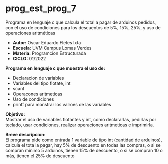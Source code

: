 # prog_est_prog_7
Programa en lenguaje c que calcula  el total a pagar de arduinos pedidos, con el uso de condiciones para los descuentos de 5%, 15%, 25%, y uso de operaciones aritméticas
* <b> Autor:</b> Oscar Eduardo Fletes Ixta
* <b> Escuela:</b> UVM Campus Lomas Verdes
* <b> Materia:</b> Programcion Estructurada
* <b> CICLO:</b> 01/2022

<b> Programa en lenguaje c que muestra el uso de:</b>
* Declaracion de variables 
* Variables del tipo flotate, int
* scanf
* Operacones aritmeticas 
* Uso de condiciones 
* printf para monstrar los valroes de las variables

<b> Objetivo:</b>
<br>
Mostrar el uso de variables flotantes y int, como declararlas, pedirlas por teclado, usar condiciones,
realizar operaciones aritmeticas e imprimirla.

<b> Breve descripcion: </b>
<br>
El programa pide como entrada 1 variable de tipo int (cantidad de arduinos),
calcula el tota la pagar, hay 5% de descuento en todas las compras, o si se compran minimo 5 arduinos, tienen 15% de descuento, o si se compran 10 o más, tienen el 25% de descuento

